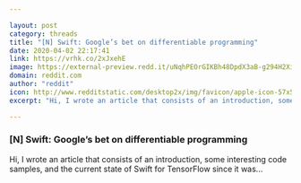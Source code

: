```yaml
---

layout: post
category: threads
title: "[N] Swift: Google’s bet on differentiable programming"
date: 2020-04-02 22:17:41
link: https://vrhk.co/2xJxehE
image: https://external-preview.redd.it/uNqhPEOrGIKBh48DpdX3aB-g294H2Xi-qMc1TsVnquc.jpg?width=1200&height=628.272251309&auto=webp&crop=1200:628.272251309,smart&s=e72d9c4f3ff35191355c36ea585ea739baeb33a5
domain: reddit.com
author: "reddit"
icon: http://www.redditstatic.com/desktop2x/img/favicon/apple-icon-57x57.png
excerpt: "Hi, I wrote an article that consists of an introduction, some interesting code samples, and the current state of Swift for TensorFlow since it was..."

---
```


### [N] Swift: Google’s bet on differentiable programming

Hi, I wrote an article that consists of an introduction, some interesting code samples, and the current state of Swift for TensorFlow since it was...